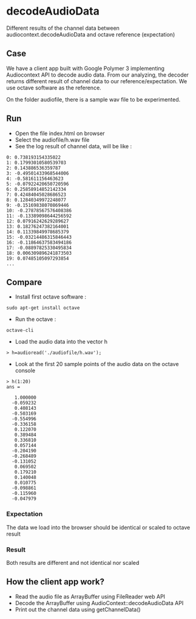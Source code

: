 # decodeAudioData
Different results of the channel data between audiocontext.decodeAudioData and octave reference (expectation)


## Case
We have a client app built with Google Polymer 3 implementing Audiocontext API to decode audio data. From our analyzing, the decoder returns different result of channel data to our reference/expectation. We use octave software as the reference.

On the folder audiofile, there is a sample wav file to be experimented.


## Run
* Open the file index.html on browser
* Select the audiofile/h.wav file
* See the log result of channel data, will be like :

```
0: 0.738193154335022
1: 0.17993010580539703
2: 0.143886536359787
3: -0.49501433968544006
4: -0.581611156463623
5: -0.07922420650720596
6: 0.25858914852142334
7: 0.42484045028686523
8: 0.12840349972248077
9: -0.15169838070869446
10: -0.27878567576408386
11: -0.13389098644256592
12: 0.07916242629289627
13: 0.18276247382164001
14: 0.11339849978685379
15: -0.03214486315846443
16: -0.11864637583494186
17: -0.08897825330495834
18: 0.006309896241873503
19: 0.07485105097293854
...
```


## Compare
* Install first octave software :

```
sudo apt-get install octave
```

* Run the octave :

```
octave-cli
```

* Load the audio data into the vector h

```
> h=audioread('./audiofile/h.wav');
```

* Look at the first 20 sample points of the audio data on the octave console

```
> h(1:20)
ans =

   1.000000
  -0.059232
   0.408143
  -0.503169
  -0.554996
  -0.336158
   0.122070
   0.389484
   0.336810
   0.057144
  -0.204190
  -0.268489
  -0.131052
   0.069502
   0.179210
   0.140048
   0.010775
  -0.098861
  -0.115960
  -0.047979
```


### Expectation
The data we load into the browser should be identical or scaled to octave result


### Result
Both results are different and not identical nor scaled


## How the client app work?
* Read the audio file as ArrayBuffer using FileReader web API
* Decode the ArrayBuffer using AudioContext::decodeAudioData API
* Print out the channel data using getChannelData()